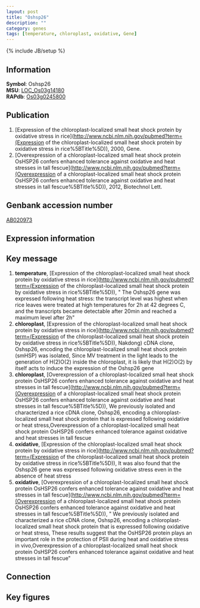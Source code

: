 ```yaml
---
layout: post
title: "Oshsp26"
description: ""
category: genes
tags: [temperature, chloroplast, oxidative, Gene]
---
```

{% include JB/setup %}

## Information
__Symbol__: Oshsp26  
__MSU__: [LOC_Os03g14180](http://rice.plantbiology.msu.edu/cgi-bin/ORF_infopage.cgi?orf=LOC_Os03g14180)  
__RAPdb__: [Os03g0245800](http://rapdb.dna.affrc.go.jp/viewer/gbrowse_details/irgsp1?name=Os03g0245800)  

## Publication
1. [Expression of the chloroplast-localized small heat shock protein by oxidative stress in rice](http://www.ncbi.nlm.nih.gov/pubmed?term=(Expression of the chloroplast-localized small heat shock protein by oxidative stress in rice%5BTitle%5D)), 2000, Gene.
2. [Overexpression of a chloroplast-localized small heat shock protein OsHSP26 confers enhanced tolerance against oxidative and heat stresses in tall fescue](http://www.ncbi.nlm.nih.gov/pubmed?term=(Overexpression of a chloroplast-localized small heat shock protein OsHSP26 confers enhanced tolerance against oxidative and heat stresses in tall fescue%5BTitle%5D)), 2012, Biotechnol Lett.

## Genbank accession number
[AB020973](http://www.ncbi.nlm.nih.gov/nuccore/AB020973)

## Expression information

## Key message
1. __temperature__, [Expression of the chloroplast-localized small heat shock protein by oxidative stress in rice](http://www.ncbi.nlm.nih.gov/pubmed?term=(Expression of the chloroplast-localized small heat shock protein by oxidative stress in rice%5BTitle%5D)), " The Oshsp26 gene was expressed following heat stress: the transcript level was highest when rice leaves were treated at high temperatures for 2h at 42 degrees C, and the transcripts became detectable after 20min and reached a maximum level after 2h"
2. __chloroplast__, [Expression of the chloroplast-localized small heat shock protein by oxidative stress in rice](http://www.ncbi.nlm.nih.gov/pubmed?term=(Expression of the chloroplast-localized small heat shock protein by oxidative stress in rice%5BTitle%5D)),  Nakdong) cDNA clone, Oshsp26, encoding the chloroplast-localized small heat shock protein (smHSP) was isolated, Since MV treatment in the light leads to the generation of H(2)O(2) inside the chloroplast, it is likely that H(2)O(2) by itself acts to induce the expression of the Oshsp26 gene
3. __chloroplast__, [Overexpression of a chloroplast-localized small heat shock protein OsHSP26 confers enhanced tolerance against oxidative and heat stresses in tall fescue](http://www.ncbi.nlm.nih.gov/pubmed?term=(Overexpression of a chloroplast-localized small heat shock protein OsHSP26 confers enhanced tolerance against oxidative and heat stresses in tall fescue%5BTitle%5D)),  We previously isolated and characterized a rice cDNA clone, Oshsp26, encoding a chloroplast-localized small heat shock protein that is expressed following oxidative or heat stress,Overexpression of a chloroplast-localized small heat shock protein OsHSP26 confers enhanced tolerance against oxidative and heat stresses in tall fescue
4. __oxidative__, [Expression of the chloroplast-localized small heat shock protein by oxidative stress in rice](http://www.ncbi.nlm.nih.gov/pubmed?term=(Expression of the chloroplast-localized small heat shock protein by oxidative stress in rice%5BTitle%5D)),  It was also found that the Oshsp26 gene was expressed following oxidative stress even in the absence of heat stress
5. __oxidative__, [Overexpression of a chloroplast-localized small heat shock protein OsHSP26 confers enhanced tolerance against oxidative and heat stresses in tall fescue](http://www.ncbi.nlm.nih.gov/pubmed?term=(Overexpression of a chloroplast-localized small heat shock protein OsHSP26 confers enhanced tolerance against oxidative and heat stresses in tall fescue%5BTitle%5D)), " We previously isolated and characterized a rice cDNA clone, Oshsp26, encoding a chloroplast-localized small heat shock protein that is expressed following oxidative or heat stress, These results suggest that the OsHSP26 protein plays an important role in the protection of PSII during heat and oxidative stress in vivo,Overexpression of a chloroplast-localized small heat shock protein OsHSP26 confers enhanced tolerance against oxidative and heat stresses in tall fescue"

## Connection

## Key figures


